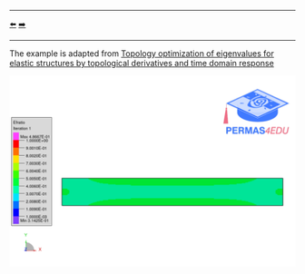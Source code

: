 ***
[⬅️](../036/README.md "Previous example")
[➡️](../038/README.md "Next example")
***

The example is adapted from [Topology optimization of eigenvalues for elastic structures by topological derivatives and time domain response](http://dx.doi.org/10.1299/mej.25-00129)

![Element filling ratio](efratio.gif)
